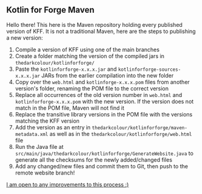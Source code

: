 ## Kotlin for Forge Maven
Hello there! This here is the Maven repository holding every published version of KFF.
It is not a traditional Maven, here are the steps to publishing a new version:

1. Compile a version of KFF using one of the main branches
2. Create a folder matching the version of the compiled jars in `thedarkcolour/kotlinforforge/`
3. Paste the `kotlinforforge-x.x.x.jar` and `kotlinforforge-sources-x.x.x.jar` JARs from the 
  earlier compilation into the new folder
4. Copy over the `web.html` and `kotlinforge-x.x.x.pom` files from another version's folder,
  renaming the POM file to the correct version
5. Replace all occurrences of the old version number in `web.html` and `kotlinforforge-x.x.x.pom`
  with the new version. If the version does not match in the POM file, Maven will not find it
6. Replace the transitive library versions in the POM file with the versions matching the KFF version
7. Add the version as an entry in `thedarkcolour/kotlinforforge/maven-metadata.xml` as well as
  in the `thedarkcolour/kotlinforforge/web.html` file
8. Run the Java file at `src/main/java/thedarkcolour/kotlinforforge/GenerateWebsite.java`
  to generate all the checksums for the newly added/changed files
9. Add any changed/new files and commit them to Git, then push to the remote website branch!

[I am open to any improvements to this process :)](https://discord.com/invite/tmVmZtx)